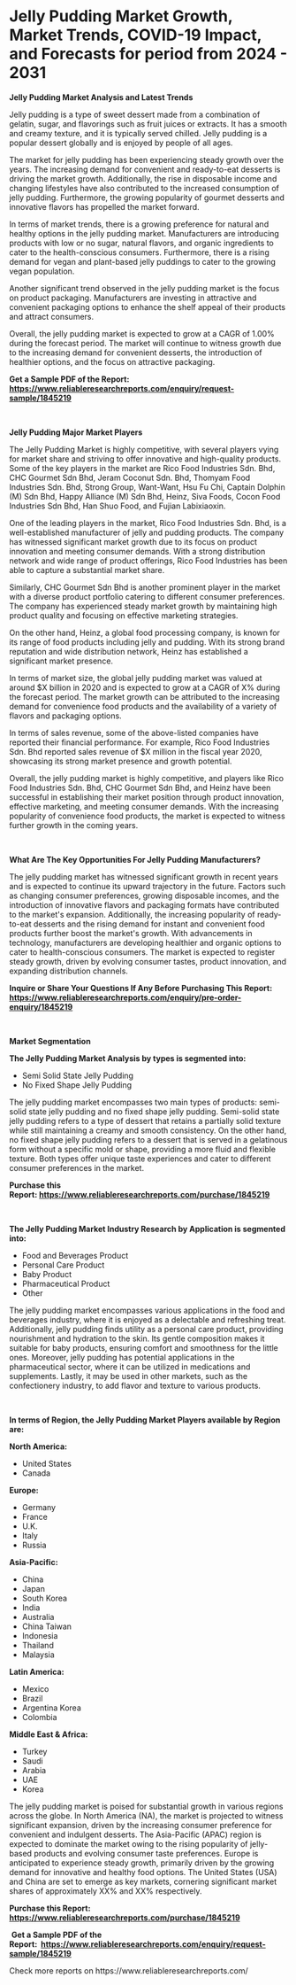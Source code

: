 <p><h1>Jelly Pudding Market Growth, Market Trends, COVID-19 Impact, and Forecasts for period from 2024 - 2031</h1></p><p><strong>Jelly Pudding Market Analysis and Latest Trends</strong></p>
<p><p>Jelly pudding is a type of sweet dessert made from a combination of gelatin, sugar, and flavorings such as fruit juices or extracts. It has a smooth and creamy texture, and it is typically served chilled. Jelly pudding is a popular dessert globally and is enjoyed by people of all ages.</p><p>The market for jelly pudding has been experiencing steady growth over the years. The increasing demand for convenient and ready-to-eat desserts is driving the market growth. Additionally, the rise in disposable income and changing lifestyles have also contributed to the increased consumption of jelly pudding. Furthermore, the growing popularity of gourmet desserts and innovative flavors has propelled the market forward.</p><p>In terms of market trends, there is a growing preference for natural and healthy options in the jelly pudding market. Manufacturers are introducing products with low or no sugar, natural flavors, and organic ingredients to cater to the health-conscious consumers. Furthermore, there is a rising demand for vegan and plant-based jelly puddings to cater to the growing vegan population.</p><p>Another significant trend observed in the jelly pudding market is the focus on product packaging. Manufacturers are investing in attractive and convenient packaging options to enhance the shelf appeal of their products and attract consumers.</p><p>Overall, the jelly pudding market is expected to grow at a CAGR of 1.00% during the forecast period. The market will continue to witness growth due to the increasing demand for convenient desserts, the introduction of healthier options, and the focus on attractive packaging.</p></p>
<p><strong>Get a Sample PDF of the Report:&nbsp; <a href="https://www.reliableresearchreports.com/enquiry/request-sample/1845219">https://www.reliableresearchreports.com/enquiry/request-sample/1845219</a></strong></p>
<p>&nbsp;</p>
<p><strong>Jelly Pudding Major Market Players</strong></p>
<p><p>The Jelly Pudding Market is highly competitive, with several players vying for market share and striving to offer innovative and high-quality products. Some of the key players in the market are Rico Food Industries Sdn. Bhd, CHC Gourmet Sdn Bhd, Jeram Coconut Sdn. Bhd, Thomyam Food Industries Sdn. Bhd, Strong Group, Want-Want, Hsu Fu Chi, Captain Dolphin (M) Sdn Bhd, Happy Alliance (M) Sdn Bhd, Heinz, Siva Foods, Cocon Food Industries Sdn Bhd, Han Shuo Food, and Fujian Labixiaoxin.</p><p>One of the leading players in the market, Rico Food Industries Sdn. Bhd, is a well-established manufacturer of jelly and pudding products. The company has witnessed significant market growth due to its focus on product innovation and meeting consumer demands. With a strong distribution network and wide range of product offerings, Rico Food Industries has been able to capture a substantial market share.</p><p>Similarly, CHC Gourmet Sdn Bhd is another prominent player in the market with a diverse product portfolio catering to different consumer preferences. The company has experienced steady market growth by maintaining high product quality and focusing on effective marketing strategies.</p><p>On the other hand, Heinz, a global food processing company, is known for its range of food products including jelly and pudding. With its strong brand reputation and wide distribution network, Heinz has established a significant market presence.</p><p>In terms of market size, the global jelly pudding market was valued at around $X billion in 2020 and is expected to grow at a CAGR of X% during the forecast period. The market growth can be attributed to the increasing demand for convenience food products and the availability of a variety of flavors and packaging options.</p><p>In terms of sales revenue, some of the above-listed companies have reported their financial performance. For example, Rico Food Industries Sdn. Bhd reported sales revenue of $X million in the fiscal year 2020, showcasing its strong market presence and growth potential.</p><p>Overall, the jelly pudding market is highly competitive, and players like Rico Food Industries Sdn. Bhd, CHC Gourmet Sdn Bhd, and Heinz have been successful in establishing their market position through product innovation, effective marketing, and meeting consumer demands. With the increasing popularity of convenience food products, the market is expected to witness further growth in the coming years.</p></p>
<p>&nbsp;</p>
<p><strong>What Are The Key Opportunities For Jelly Pudding Manufacturers?</strong></p>
<p><p>The jelly pudding market has witnessed significant growth in recent years and is expected to continue its upward trajectory in the future. Factors such as changing consumer preferences, growing disposable incomes, and the introduction of innovative flavors and packaging formats have contributed to the market's expansion. Additionally, the increasing popularity of ready-to-eat desserts and the rising demand for instant and convenient food products further boost the market's growth. With advancements in technology, manufacturers are developing healthier and organic options to cater to health-conscious consumers. The market is expected to register steady growth, driven by evolving consumer tastes, product innovation, and expanding distribution channels.</p></p>
<p><strong>Inquire or Share Your Questions If Any Before Purchasing This Report: <a href="https://www.reliableresearchreports.com/enquiry/pre-order-enquiry/1845219">https://www.reliableresearchreports.com/enquiry/pre-order-enquiry/1845219</a></strong></p>
<p>&nbsp;</p>
<p><strong>Market Segmentation</strong></p>
<p><strong>The Jelly Pudding Market Analysis by types is segmented into:</strong></p>
<p><ul><li>Semi Solid State Jelly Pudding</li><li>No Fixed Shape Jelly Pudding</li></ul></p>
<p><p>The jelly pudding market encompasses two main types of products: semi-solid state jelly pudding and no fixed shape jelly pudding. Semi-solid state jelly pudding refers to a type of dessert that retains a partially solid texture while still maintaining a creamy and smooth consistency. On the other hand, no fixed shape jelly pudding refers to a dessert that is served in a gelatinous form without a specific mold or shape, providing a more fluid and flexible texture. Both types offer unique taste experiences and cater to different consumer preferences in the market.</p></p>
<p><strong>Purchase this Report:&nbsp;<a href="https://www.reliableresearchreports.com/purchase/1845219">https://www.reliableresearchreports.com/purchase/1845219</a></strong></p>
<p>&nbsp;</p>
<p><strong>The Jelly Pudding Market Industry Research by Application is segmented into:</strong></p>
<p><ul><li>Food and Beverages Product</li><li>Personal Care Product</li><li>Baby Product</li><li>Pharmaceutical Product</li><li>Other</li></ul></p>
<p><p>The jelly pudding market encompasses various applications in the food and beverages industry, where it is enjoyed as a delectable and refreshing treat. Additionally, jelly pudding finds utility as a personal care product, providing nourishment and hydration to the skin. Its gentle composition makes it suitable for baby products, ensuring comfort and smoothness for the little ones. Moreover, jelly pudding has potential applications in the pharmaceutical sector, where it can be utilized in medications and supplements. Lastly, it may be used in other markets, such as the confectionery industry, to add flavor and texture to various products.</p></p>
<p>&nbsp;</p>
<p><strong>In terms of Region, the Jelly Pudding Market Players available by Region are:</strong></p>
<p>
    <p> <strong> North America: </strong>
        <ul>
            <li>United States</li>
            <li>Canada</li>
        </ul>
        </p> 
    <p> <strong> Europe: </strong>
        <ul>
            <li>Germany</li>
            <li>France</li>
            <li>U.K.</li>
            <li>Italy</li>
            <li>Russia</li>
        </ul>
        </p> 
    <p> <strong> Asia-Pacific: </strong>
        <ul>
            <li>China</li>
            <li>Japan</li>
            <li>South Korea</li>
            <li>India</li>
            <li>Australia</li>
            <li>China Taiwan</li>
            <li>Indonesia</li>
            <li>Thailand</li>
            <li>Malaysia</li>
        </ul>
        </p> 
    <p> <strong> Latin America: </strong>
        <ul>
            <li>Mexico</li>
            <li>Brazil</li>
            <li>Argentina Korea</li>
            <li>Colombia</li>
        </ul>
        </p> 
    <p> <strong> Middle East & Africa: </strong>
        <ul>
            <li>Turkey</li>
            <li>Saudi</li>
            <li>Arabia</li>
            <li>UAE</li>
            <li>Korea</li>
        </ul>
    </p>
    </p>
<p><p>The jelly pudding market is poised for substantial growth in various regions across the globe. In North America (NA), the market is projected to witness significant expansion, driven by the increasing consumer preference for convenient and indulgent desserts. The Asia-Pacific (APAC) region is expected to dominate the market owing to the rising popularity of jelly-based products and evolving consumer taste preferences. Europe is anticipated to experience steady growth, primarily driven by the growing demand for innovative and healthy food options. The United States (USA) and China are set to emerge as key markets, cornering significant market shares of approximately XX% and XX% respectively.</p></p>
<p><strong>Purchase this Report: <a href="https://www.reliableresearchreports.com/purchase/1845219">https://www.reliableresearchreports.com/purchase/1845219</a></strong></p>
<p>&nbsp;<strong>Get a Sample PDF of the Report:&nbsp;&nbsp;<a href="https://www.reliableresearchreports.com/enquiry/request-sample/1845219">https://www.reliableresearchreports.com/enquiry/request-sample/1845219</a></strong></p>
<p><strong></strong></p>
<p>Check more reports on https://www.reliableresearchreports.com/</p>